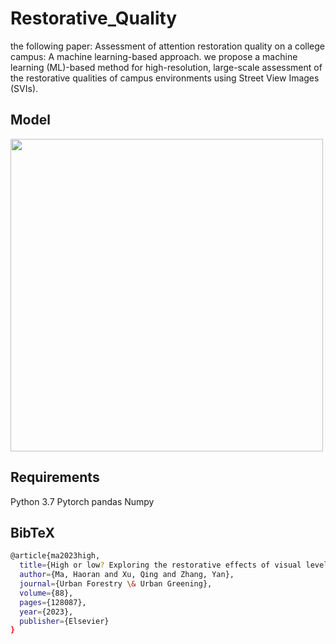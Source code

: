 # Restorative_Quality
the following paper: Assessment of attention restoration quality on a college campus: A machine learning-based approach.
we propose a machine learning (ML)-based method for high-resolution, large-scale assessment of the restorative qualities of campus environments using Street View Images (SVIs).
## Model
<img src="https://user-images.githubusercontent.com/108106537/234453825-6c063a07-6c64-4f40-a866-a3c9373af8c5.jpg" width = "500" >

## Requirements
Python 3.7
Pytorch
pandas
Numpy

## BibTeX
```bash
@article{ma2023high,
  title={High or low? Exploring the restorative effects of visual levels on campus spaces using machine learning and street view imagery},
  author={Ma, Haoran and Xu, Qing and Zhang, Yan},
  journal={Urban Forestry \& Urban Greening},
  volume={88},
  pages={128087},
  year={2023},
  publisher={Elsevier}
}
```
